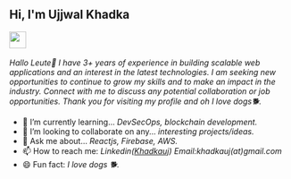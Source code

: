 
<h2> Hi, I'm Ujjwal Khadka</h2>
<p><em><img src="https://media.giphy.com/media/WUlplcMpOCEmTGBtBW/giphy.gif" width="30"><br><br>
        Hallo Leute👋
        I have 3+ years of experience in building scalable web applications
        and an interest in the latest technologies. I am seeking new opportunities to continue to grow my skills and to
        make an impact in the industry. Connect with me to discuss any potential collaboration or job opportunities.
        Thank you for visiting my profile and oh I love dogs🐕.
    </em></p>



- 🌱 I’m currently learning... <I> DevSecOps, blockchain development.</i>
- 👯 I’m looking to collaborate on any... <i>interesting projects/ideas.</i>
- 💬 Ask me about... <i>Reactjs, Firebase, AWS.</i>
- 📫 How to reach me: <i>Linkedin(<a href="http://linkedin.com/in/khadkauj">Khadkauj</a>) Email:khadkauj(at)gmail.com </i>
- 😄 Fun fact: <i>I love dogs 🐕.</i>
<!--  ⚡ Fun fact:  -->
